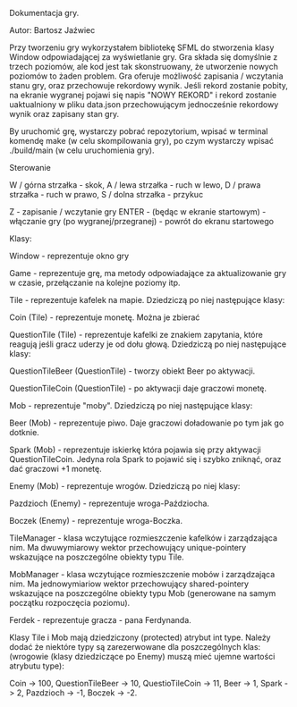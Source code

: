 Dokumentacja gry.

Autor: Bartosz Jaźwiec

Przy tworzeniu gry wykorzystałem bibliotekę SFML do stworzenia klasy Window odpowiadającej za wyświetlanie gry. Gra składa się domyślnie z trzech poziomów, ale kod jest tak skonstruowany, że utworzenie nowych poziomów to żaden problem. Gra oferuje możliwość zapisania / wczytania stanu gry, oraz przechowuje rekordowy wynik. Jeśli rekord zostanie pobity, na ekranie wygranej pojawi się napis "NOWY REKORD" i rekord zostanie uaktualniony w pliku data.json przechowującym jednocześnie rekordowy wynik oraz zapisany stan gry.

By uruchomić grę, wystarczy pobrać repozytorium, wpisać w terminal komendę make (w celu skompilowania gry), po czym wystarczy wpisać
./build/main (w celu uruchomienia gry).

Sterowanie

W / górna strzałka - skok,
A / lewa strzałka - ruch w lewo,
D / prawa strzałka - ruch w prawo,
S / dolna strzałka - przykuc

Z - zapisanie / wczytanie gry
ENTER - (będąc w ekranie startowym) - włączanie gry
(po wygranej/przegranej) - powrót do ekranu startowego

Klasy:

Window - reprezentuje okno gry

Game - reprezentuje grę, ma metody odpowiadające za aktualizowanie gry w czasie, przełączanie na kolejne poziomy itp.

Tile - reprezentuje kafelek na mapie. Dziedziczą po niej następujące klasy:
    
Coin (Tile) - reprezentuje monetę. Można je zbierać

QuestionTile (Tile) - reprezentuje kafelki ze znakiem zapytania, które reagują jeśli gracz uderzy je od dołu głową. Dziedziczą po niej następujące klasy:

QuestionTileBeer (QuestionTile) - tworzy obiekt Beer po aktywacji.

QuestionTileCoin (QuestionTile) - po aktywacji daje graczowi monetę.

Mob - reprezentuje "moby". Dziedziczą po niej następujące klasy:

Beer (Mob) - reprezentuje piwo. Daje graczowi doładowanie po tym jak go dotknie.

Spark (Mob) - reprezentuje iskierkę która pojawia się przy aktywacji QuestionTileCoin. Jedyna rola Spark to pojawić się i szybko zniknąć, oraz dać graczowi +1 monetę.

Enemy (Mob) - reprezentuje wrogów. Dziedziczą po niej klasy:

Pazdzioch (Enemy) - reprezentuje wroga-Paździocha.

Boczek (Enemy) - reprezentuje wroga-Boczka.


TileManager - klasa wczytujące rozmieszczenie kafelków i zarządzająca nim. Ma dwuwymiarowy wektor przechowujący unique-pointery wskazujące na poszczególne obiekty typu Tile.

MobManager - klasa wczytujące rozmieszczenie mobów i zarządzająca nim. Ma jednowymiariow wektor przechowujący shared-pointery wskazujące na poszczególne obiekty typu Mob (generowane na samym początku rozpoczęcia poziomu).

Ferdek - reprezentuje gracza - pana Ferdynanda.


Klasy Tile i Mob mają dziedziczony (protected) atrybut int type. Należy dodać że niektóre typy są zarezerwowane dla poszczególnych klas:
(wrogowie (klasy dziedziczące po Enemy) muszą mieć ujemne wartości atrybutu type):


Coin -> 100,
QuestionTileBeer -> 10,
QuestioTileCoin -> 11,
Beer -> 1,
Spark -> 2,
Pazdzioch -> -1,
Boczek -> -2.
